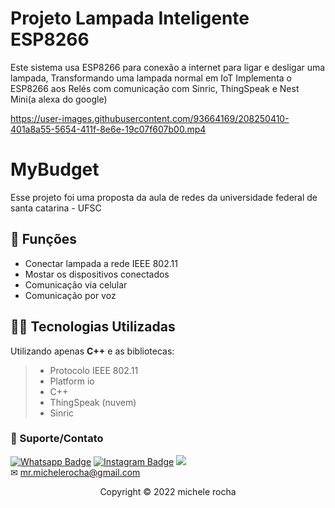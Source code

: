# Projeto Lampada Inteligente ESP8266

Este sistema usa ESP8266 para conexão a internet para ligar e desligar uma lampada, Transformando uma lampada normal em IoT
Implementa o ESP8266 aos Relés com comunicação com Sinric, ThingSpeak e Nest Mini(a alexa do google)



https://user-images.githubusercontent.com/93664169/208250410-401a8a55-5654-411f-8e6e-19c07f607b00.mp4





# MyBudget

Esse projeto foi uma proposta da aula de redes da universidade federal de santa catarina - UFSC

## 🔧 Funções

- Conectar lampada a rede IEEE 802.11 
- Mostar os dispositivos conectados 
- Comunicação via celular
- Comunicação por voz 

## 👨‍💻 Tecnologias Utilizadas

Utilizando apenas **C++** e as bibliotecas:
> - Protocolo IEEE 802.11 
> - Platform io
> - C++
> - ThingSpeak (nuvem)
> - Sinric


### 🤝 Suporte/Contato


[![Whatsapp Badge](https://img.shields.io/badge/WhatsApp-25D366?style=for-the-badge&logo=whatsapp&logoColor=white)]([https://wa.me/5551981830833](https://linktr.ee/mrmichelerocha))
[![Instagram Badge](https://img.shields.io/badge/Instagram-E4405F?style=for-the-badge&logo=instagram&logoColor=white)](https://www.instagram.com/mr.michelerocha/?hl=pt-br)
  <a href="https://www.linkedin.com/in/enc-michele-rocha/" target="_blank"><img src="https://img.shields.io/badge/-LinkedIn-%230077B5?style=for-the-badge&logo=linkedin&logoColor=white" target="_blank"></a>  
✉ mr.michelerocha@gmail.com




<p align="center">Copyright © 2022 michele rocha</p>
